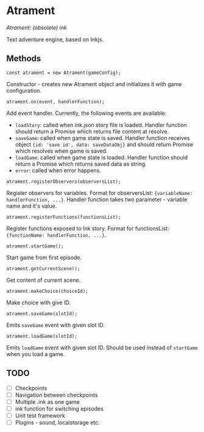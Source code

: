 # Atrament

*Atrament: (obsolete) ink*

Text adventure engine, based on Inkjs.

## Methods

```
const atrament = new Atrament(gameConfig);
```
Constructor - creates new Atrament object and initializes it with game configuration.

```
atrament.on(event, handlerFunction);
```
Add event handler. Currently, the following events are available:
* `loadStory`: called when ink.json story file is loaded. Handler function should return a Promise which returns file content at resolve.
* `saveGame`: called when game state is saved. Handler function receives object `{id: 'save id', data: saveDataObj}` and should return Promise which resolves when game is saved.
* `loadGame`: called when game state is loaded. Handler function should return a Promise which returns saved data as string.
* `error`: called when error happens.

```
atrament.registerObservers(observersList);
```
Register observers for variables. Format for observersList: `{variableName: handlerFunction, ...}`. Handler function takes two parameter - variable name and it's value.

```
atrament.registerFunctions(functionsList);
```
Register functions exposed to Ink story. Format for functionsList: `{functionName: handlerFunction, ...}`.

```
atrament.startGame();
```
Start game from first episode.

```
atrament.getCurrentScene();
```
Get content of current scene.

```
atrament.makeChoice(choiceId);
```
Make choice with give ID.

```
atrament.saveGame(slotId);
```
Emits `saveGame` event with given slot ID.

```
atrament.loadGame(slotId);
```
Emits `loadGame` event with given slot ID. Should be used instead of `startGame` when you load a game.

## TODO
- [ ] Checkpoints
- [ ] Navigation between checkpoints
- [ ] Multiple .ink as one game
- [ ] ink function for switching episodes
- [ ] Unit test framework
- [ ] Plugins - sound, localstorage etc.